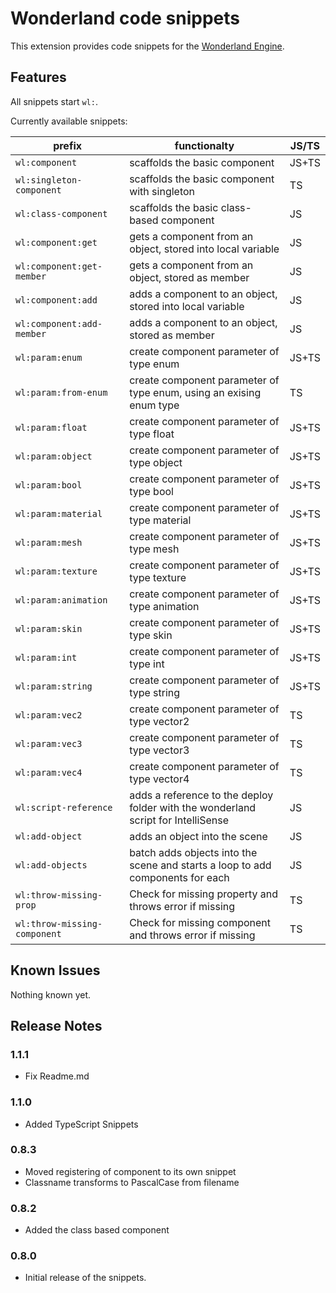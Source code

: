 # Wonderland code snippets

This extension provides code snippets for the [Wonderland Engine](https://wonderlandengine.com/).

## Features

All snippets start `wl:`.

Currently available snippets:

| prefix | functionalty | JS/TS |
| --- | --- | --- |
| `wl:component` | scaffolds the basic component | JS+TS |
| `wl:singleton-component` | scaffolds the basic component with singleton | TS |
| `wl:class-component` | scaffolds the basic class-based component | JS |
| `wl:component:get` | gets a component from an object, stored into local variable | JS |
| `wl:component:get-member` | gets a component from an object, stored as member | JS |
| `wl:component:add` | adds a component to an object, stored into local variable | JS |
| `wl:component:add-member` | adds a component to an object, stored as member | JS |
| `wl:param:enum` | create component parameter of type enum | JS+TS |
| `wl:param:from-enum` | create component parameter of type enum, using an exising enum type | TS |
| `wl:param:float` | create component parameter of type float | JS+TS |
| `wl:param:object` | create component parameter of type object | JS+TS |
| `wl:param:bool` | create component parameter of type bool | JS+TS |
| `wl:param:material` | create component parameter of type material | JS+TS |
| `wl:param:mesh` | create component parameter of type mesh | JS+TS |
| `wl:param:texture` | create component parameter of type texture | JS+TS |
| `wl:param:animation` | create component parameter of type animation | JS+TS |
| `wl:param:skin` | create component parameter of type skin | JS+TS |
| `wl:param:int` | create component parameter of type int | JS+TS |
| `wl:param:string` | create component parameter of type string | JS+TS |
| `wl:param:vec2` | create component parameter of type vector2 | TS |
| `wl:param:vec3` | create component parameter of type vector3 | TS |
| `wl:param:vec4` | create component parameter of type vector4 | TS |
| `wl:script-reference` | adds a reference to the deploy folder with the wonderland script for IntelliSense | JS |
| `wl:add-object` | adds an object into the scene | JS |
| `wl:add-objects` | batch adds objects into the scene and starts a loop to add components for each | JS |
| `wl:throw-missing-prop` | Check for missing property and throws error if missing | TS |
| `wl:throw-missing-component` | Check for missing component and throws error if missing | TS |

## Known Issues

Nothing known yet.

## Release Notes

### 1.1.1

- Fix Readme.md

### 1.1.0

- Added TypeScript Snippets

### 0.8.3

- Moved registering of component to its own snippet
- Classname transforms to PascalCase from filename

### 0.8.2

- Added the class based component

### 0.8.0

- Initial release of the snippets.
